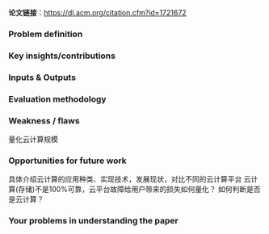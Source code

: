 
**论文链接**：https://dl.acm.org/citation.cfm?id=1721672

### Problem definition


### Key insights/contributions

### Inputs & Outputs

### Evaluation methodology

### Weakness / flaws
量化云计算规模

### Opportunities for future work
具体介绍云计算的应用种类、实现技术，发展现状，对比不同的云计算平台
云计算(存储)不是100%可靠，云平台故障给用户带来的损失如何量化？
如何判断是否是云计算？

### Your problems in understanding the paper